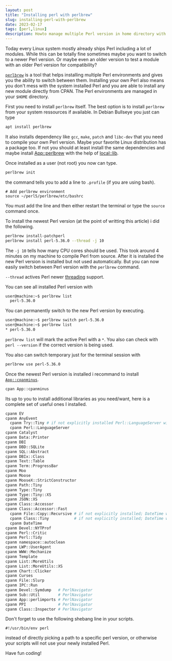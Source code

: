 ```yaml
---
layout: post
title: "Installing perl with perlbrew"
slug: installing-perl-with-perlbrew
date: 2023-02-17
tags: [perl,linux]
description: Howto manage multiple Perl version in home directory with perlbrew.
---
```


Today every Linux system mostly already ships Perl including a lot of modules.
While this can be totally fine sometimes maybe you want to switch to a newer
Perl version. Or maybe even an older version to test a module
with an older Perl version for compatibility?

[`perlbrew`](https://metacpan.org/pod/App::perlbrew) is a tool that helps
installing multiple Perl environments and gives you the ability to switch between
them. Installing your own Perl also means you don't mess with the system
installed Perl and you are able to install any new module directly from CPAN.
The Perl environments are managed in your `$HOME` directory.

First you need to install `perlbrew` itself. The best option is to install
`perlbrew` from your system ressources if available. In Debian Bullseye you
just can type

```bash
apt install perlbrew
```

It also installs dependency like `gcc`, `make`, `patch` and `libc-dev` that
you need to compile your own Perl version. Maybe your favorite Linux distribution
has a package too. If not you should at least install the same dependencies
and maybe install [App::perlbrew](https://metacpan.org/pod/App::perlbrew) with
the help of [local::lib](https://metacpan.org/pod/local::lib).

Once installed as a user (not root) you now can type.

```bash
perlbrew init
```

the command tells you to add a line to `.profile` (if you are using bash).

```
# Add perlbrew environment
source ~/perl5/perlbrew/etc/bashrc
```

You must add the line and then either restart the terminal or type the `source`
command once.

To install the newest Perl version (at the point of writting this article) i did
the following.

```bash
perlbrew install-patchperl
perlbrew install perl-5.36.0 --thread -j 10
```

The `-j 10` tells how many CPU cores should be used. This took around 4 minutes
on my machine to compile Perl from source. After it is installed the new Perl
version is installed but not used automatically. But you can now easily switch
between Perl version with the `perlbrew` command.

`--thread` actives Perl newer [threading](https://perldoc.perl.org/perlthrtut)
support.

You can see all installed Perl version with

```bash
user@machine:~$ perlbrew list
  perl-5.36.0
```

You can permanently switch to the new Perl version by executing.

```bash
user@machine:~$ perlbrew switch perl-5.36.0
user@machine:~$ perlbrew list
* perl-5.36.0
```

`perlbrew list` will mark the active Perl with a `*`. You also can check with
`perl --version` if the correct version is being used.

You also can switch temporary just for the terminal session with

```bash
perlbrew use perl-5.36.0
```

Once the newest Perl version is installed i recommand to install
[`App::cpanminus`](https://metacpan.org/pod/App::cpanminus).

```bash
cpan App::cpanminus
```

Its up to you to install additional libraries as you need/want, here is a
complete set of useful ones I installed.

```bash
cpanm EV
cpanm AnyEvent
  cpanm Try::Tiny # if not explicitly installed Perl::LanguageServer will fail
  cpanm Perl::LanguageServer
cpanm Catalyst
cpanm Data::Printer
cpanm DBI
cpanm DBD::SQLite
cpanm SQL::Abstract
cpanm DBIx::Class
cpanm Text::Table
cpanm Term::ProgressBar
cpanm Moo
cpanm Moose
cpanm MooseX::StrictConstructor
cpanm Path::Tiny
cpanm Type::Tiny
cpanm Type::Tiny::XS
cpanm JSON::XS
cpanm Class::Accessor
cpanm Class::Accessor::Fast
  cpanm File::Copy::Recursive # if not explicitly installed; DateTime will fail
  cpanm Class::Tiny           # if not explicitly installed; DateTime will fail
  cpanm DateTime
cpanm Devel::NYTProf
cpanm Perl::Critic
cpanm Perl::Tidy
cpanm namespace::autoclean
cpanm LWP::UserAgent
cpanm WWW::Mechanize
cpanm Template
cpanm List::MoreUtils
cpanm List::MoreUtils::XS
cpanm Chart::Clicker
cpanm Curses
cpanm File::Slurp
cpanm IPC::Run
cpanm Devel::Symdump   # PerlNavigator
cpanm Sub::Util        # PerlNavigator
cpanm App::perlimports # PerlNavigator
cpanm PPI              # PerlNavigator
cpanm Class::Inspector # PerlNavigator
```

Don't forget to use the following shebang line in your scripts.

```
#!/usr/bin/env perl
```

instead of directly picking a path to a specific perl version, or otherwise
your scripts will not use your newly installed Perl.

Have fun coding!